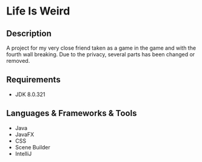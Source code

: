 <h1>Life Is Weird</h1>
<h2>Description</h2>
<p>A project for my very close friend taken as a game in the game and with the fourth wall breaking. Due to the privacy, several parts has been changed or removed.</p>

<h2>Requirements</h2>
<ul>
  <li>JDK 8.0.321</li>
</ul>

<h2>Languages & Frameworks & Tools</h2>
<ul>
  <li>Java</li>
  <li>JavaFX</li>
  <li>CSS</li>
  <li>Scene Builder</li>
  <li>IntelliJ</li>
</ul>
